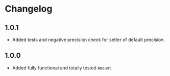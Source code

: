 # Changelog

## 1.0.1

* Added tests and negative precision check for setter of default precision.

## 1.0.0

* Added fully functional and totally tested `Amount`.
